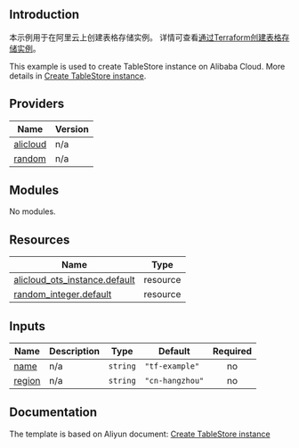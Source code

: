 ## Introduction

<!-- DOCS_DESCRIPTION_CN -->
本示例用于在阿里云上创建表格存储实例。
详情可查看[通过Terraform创建表格存储实例](https://help.aliyun.com/zh/tablestore/developer-reference/terraform-integration-example-of-tablestore)。
<!-- DOCS_DESCRIPTION_CN -->

<!-- DOCS_DESCRIPTION_EN -->
This example is used to create TableStore instance on Alibaba Cloud.
More details in [Create TableStore instance](https://help.aliyun.com/zh/tablestore/developer-reference/terraform-integration-example-of-tablestore).
<!-- DOCS_DESCRIPTION_EN -->

<!-- BEGIN_TF_DOCS -->
## Providers

| Name | Version |
|------|---------|
| <a name="provider_alicloud"></a> [alicloud](#provider\_alicloud) | n/a |
| <a name="provider_random"></a> [random](#provider\_random) | n/a |

## Modules

No modules.

## Resources

| Name | Type |
|------|------|
| [alicloud_ots_instance.default](https://registry.terraform.io/providers/aliyun/alicloud/latest/docs/resources/ots_instance) | resource |
| [random_integer.default](https://registry.terraform.io/providers/hashicorp/random/latest/docs/resources/integer) | resource |

## Inputs

| Name | Description | Type | Default | Required |
|------|-------------|------|---------|:--------:|
| <a name="input_name"></a> [name](#input\_name) | n/a | `string` | `"tf-example"` | no |
| <a name="input_region"></a> [region](#input\_region) | n/a | `string` | `"cn-hangzhou"` | no |
<!-- END_TF_DOCS -->

## Documentation
<!-- docs-link --> 

The template is based on Aliyun document: [Create TableStore instance](https://help.aliyun.com/zh/tablestore/developer-reference/terraform-integration-example-of-tablestore) 

<!-- docs-link --> 